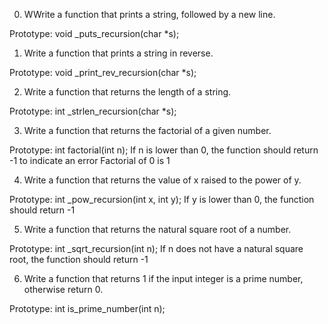 0. WWrite a function that prints a string, followed by a new line.

Prototype: void _puts_recursion(char *s);

1. Write a function that prints a string in reverse.

Prototype: void _print_rev_recursion(char *s);

2. Write a function that returns the length of a string.

Prototype: int _strlen_recursion(char *s);

3. Write a function that returns the factorial of a given number.

Prototype: int factorial(int n);
If n is lower than 0, the function should return -1 to indicate an error
Factorial of 0 is 1

4. Write a function that returns the value of x raised to the power of y.

Prototype: int _pow_recursion(int x, int y);
If y is lower than 0, the function should return -1

5. Write a function that returns the natural square root of a number.

Prototype: int _sqrt_recursion(int n);
If n does not have a natural square root, the function should return -1

6. Write a function that returns 1 if the input integer is a prime number, otherwise return 0.

Prototype: int is_prime_number(int n);
